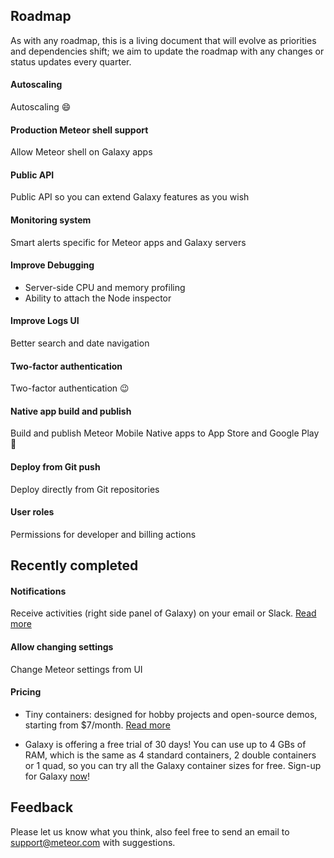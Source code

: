 ## Roadmap
As with any roadmap, this is a living document that will evolve as priorities and dependencies shift; we aim to update the roadmap with any changes or status updates every quarter. 

#### Autoscaling
Autoscaling :smile:
 
#### Production Meteor shell support
Allow Meteor shell on Galaxy apps

#### Public API
Public API so you can extend Galaxy features as you wish

#### Monitoring system
Smart alerts specific for Meteor apps and Galaxy servers

#### Improve Debugging
- Server-side CPU and memory profiling
- Ability to attach the Node inspector

#### Improve Logs UI
Better search and date navigation

#### Two-factor authentication
Two-factor authentication :wink:
 
#### Native app build and publish
Build and publish Meteor Mobile Native apps to App Store and Google Play :rocket: 

#### Deploy from Git push
Deploy directly from Git repositories

#### User roles
Permissions for developer and billing actions

## Recently completed
#### Notifications
Receive activities (right side panel of Galaxy) on your email or Slack. [Read more](https://galaxy-guide.meteor.com/notifications.html)

#### Allow changing settings
Change Meteor settings from UI

#### Pricing
- Tiny containers: designed for hobby projects and open-source demos, starting from $7/month. [Read more](https://www.meteor.com/hosting#pricing)

- Galaxy is offering a free trial of 30 days! You can use up to 4 GBs of RAM, which is the same as 4 standard containers, 2 double containers or 1 quad, so you can try all the Galaxy container sizes for free. Sign-up for Galaxy [now](https://www.meteor.com/sign-up)!

## Feedback
Please let us know what you think, also feel free to send an email to support@meteor.com with suggestions.
